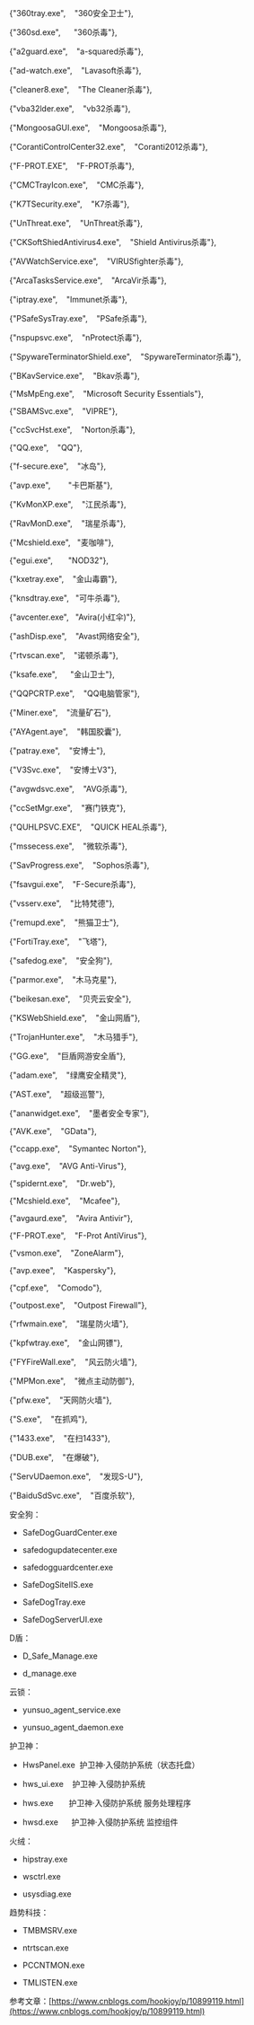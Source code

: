{"360tray.exe",    "360安全卫士"},  
{"360sd.exe",      "360杀毒"},  
{"a2guard.exe",    "a-squared杀毒"},  
{"ad-watch.exe",    "Lavasoft杀毒"},  
{"cleaner8.exe",    "The Cleaner杀毒"},  
{"vba32lder.exe",    "vb32杀毒"},  
{"MongoosaGUI.exe",    "Mongoosa杀毒"},  
{"CorantiControlCenter32.exe",    "Coranti2012杀毒"},  
{"F-PROT.EXE",    "F-PROT杀毒"},  
{"CMCTrayIcon.exe",    "CMC杀毒"},  
{"K7TSecurity.exe",    "K7杀毒"},  
{"UnThreat.exe",    "UnThreat杀毒"},  
{"CKSoftShiedAntivirus4.exe",    "Shield Antivirus杀毒"},  
{"AVWatchService.exe",    "VIRUSfighter杀毒"},  
{"ArcaTasksService.exe",    "ArcaVir杀毒"},  
{"iptray.exe",    "Immunet杀毒"},  
{"PSafeSysTray.exe",    "PSafe杀毒"},  
{"nspupsvc.exe",    "nProtect杀毒"},  
{"SpywareTerminatorShield.exe",    "SpywareTerminator杀毒"},  
{"BKavService.exe",    "Bkav杀毒"},  
{"MsMpEng.exe",    "Microsoft Security Essentials"},  
{"SBAMSvc.exe",    "VIPRE"},  
{"ccSvcHst.exe",    "Norton杀毒"},  
{"QQ.exe",    "QQ"},  
{"f-secure.exe",    "冰岛"},  
{"avp.exe",        "卡巴斯基"},  
{"KvMonXP.exe",    "江民杀毒"},  
{"RavMonD.exe",    "瑞星杀毒"},  
{"Mcshield.exe",   "麦咖啡"},  
{"egui.exe",       "NOD32"},  
{"kxetray.exe",    "金山毒霸"},   
{"knsdtray.exe",   "可牛杀毒"},  
{"avcenter.exe",   "Avira(小红伞)"},  
{"ashDisp.exe",    "Avast网络安全"},   
{"rtvscan.exe",    "诺顿杀毒"},   
{"ksafe.exe",      "金山卫士"},   
{"QQPCRTP.exe",    "QQ电脑管家"},  
{"Miner.exe",    "流量矿石"},  
{"AYAgent.aye",    "韩国胶囊"},  
{"patray.exe",    "安博士"},  
{"V3Svc.exe",    "安博士V3"},  
{"avgwdsvc.exe",    "AVG杀毒"},  
{"ccSetMgr.exe",    "赛门铁克"},  
{"QUHLPSVC.EXE",    "QUICK HEAL杀毒"},  
{"mssecess.exe",    "微软杀毒"},  
{"SavProgress.exe",    "Sophos杀毒"},  
{"fsavgui.exe",    "F-Secure杀毒"},  
{"vsserv.exe",    "比特梵德"},  
{"remupd.exe",    "熊猫卫士"},  
{"FortiTray.exe",    "飞塔"},  
{"safedog.exe",    "安全狗"},  
{"parmor.exe",    "木马克星"},  
{"beikesan.exe",    "贝壳云安全"},  
{"KSWebShield.exe",    "金山网盾"},  
{"TrojanHunter.exe",    "木马猎手"},  
{"GG.exe",    "巨盾网游安全盾"},  
{"adam.exe",    "绿鹰安全精灵"},  
{"AST.exe",    "超级巡警"},  
{"ananwidget.exe",    "墨者安全专家"},  
{"AVK.exe",    "GData"},  
{"ccapp.exe",    "Symantec Norton"},  
{"avg.exe",    "AVG Anti-Virus"},  
{"spidernt.exe",    "Dr.web"},  
{"Mcshield.exe",    "Mcafee"},  
{"avgaurd.exe",    "Avira Antivir"},  
{"F-PROT.exe",    "F-Prot AntiVirus"},  
{"vsmon.exe",    "ZoneAlarm"},  
{"avp.exee",    "Kaspersky"},  
{"cpf.exe",    "Comodo"},  
{"outpost.exe",    "Outpost Firewall"},  
{"rfwmain.exe",    "瑞星防火墙"},  
{"kpfwtray.exe",    "金山网镖"},  
{"FYFireWall.exe",    "风云防火墙"},  
{"MPMon.exe",    "微点主动防御"},  
{"pfw.exe",    "天网防火墙"},  
{"S.exe",    "在抓鸡"},  
{"1433.exe",    "在扫1433"},  
{"DUB.exe",    "在爆破"},  
{"ServUDaemon.exe",    "发现S-U"},  
{"BaiduSdSvc.exe",    "百度杀软"},

安全狗：

*   SafeDogGuardCenter.exe
*   safedogupdatecenter.exe
*   safedogguardcenter.exe
*   SafeDogSiteIIS.exe
*   SafeDogTray.exe
*   SafeDogServerUI.exe

D盾：

*   D\_Safe\_Manage.exe
*   d\_manage.exe

云锁：

*   yunsuo\_agent\_service.exe
*   yunsuo\_agent\_daemon.exe

护卫神：

*   HwsPanel.exe  护卫神·入侵防护系统（状态托盘）
*   hws\_ui.exe    护卫神·入侵防护系统
*   hws.exe       护卫神·入侵防护系统 服务处理程序
*   hwsd.exe      护卫神·入侵防护系统 监控组件

火绒：

*   hipstray.exe
*   wsctrl.exe
*   usysdiag.exe

趋势科技：

*   TMBMSRV.exe
*   ntrtscan.exe
*   PCCNTMON.exe
*   TMLISTEN.exe

参考文章：[https://www.cnblogs.com/hookjoy/p/10899119.html](https://www.cnblogs.com/hookjoy/p/10899119.html)